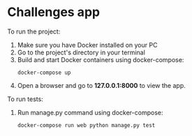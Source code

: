 # Challenges app

To run the project:
1) Make sure you have Docker installed on your PC
2) Go to the project's directory in your terminal
3) Build and start Docker containers using docker-compose:
    ```
    docker-compose up
    ```
4) Open a browser and go to **127.0.0.1:8000** to view the app.

To run tests:
1) Run manage.py command using docker-compose:
    ```
   docker-compose run web python manage.py test
   ```